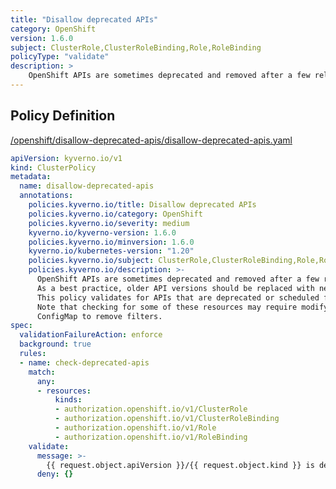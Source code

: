 ```yaml
---
title: "Disallow deprecated APIs"
category: OpenShift
version: 1.6.0
subject: ClusterRole,ClusterRoleBinding,Role,RoleBinding
policyType: "validate"
description: >
    OpenShift APIs are sometimes deprecated and removed after a few releases. As a best practice, older API versions should be replaced with newer versions. This policy validates for APIs that are deprecated or scheduled for removal. Note that checking for some of these resources may require modifying the Kyverno ConfigMap to remove filters.      
---
```


## Policy Definition
<a href="https://github.com/JimBugwadia/kyverno-policies/raw/fix_annotations//openshift/disallow-deprecated-apis/disallow-deprecated-apis.yaml" target="-blank">/openshift/disallow-deprecated-apis/disallow-deprecated-apis.yaml</a>

```yaml
apiVersion: kyverno.io/v1
kind: ClusterPolicy
metadata:
  name: disallow-deprecated-apis
  annotations:
    policies.kyverno.io/title: Disallow deprecated APIs
    policies.kyverno.io/category: OpenShift
    policies.kyverno.io/severity: medium
    kyverno.io/kyverno-version: 1.6.0
    policies.kyverno.io/minversion: 1.6.0
    kyverno.io/kubernetes-version: "1.20"
    policies.kyverno.io/subject: ClusterRole,ClusterRoleBinding,Role,RoleBinding
    policies.kyverno.io/description: >-
      OpenShift APIs are sometimes deprecated and removed after a few releases.
      As a best practice, older API versions should be replaced with newer versions.
      This policy validates for APIs that are deprecated or scheduled for removal.
      Note that checking for some of these resources may require modifying the Kyverno
      ConfigMap to remove filters.      
spec:
  validationFailureAction: enforce
  background: true
  rules:
  - name: check-deprecated-apis
    match:
      any:
      - resources:
          kinds:
          - authorization.openshift.io/v1/ClusterRole
          - authorization.openshift.io/v1/ClusterRoleBinding
          - authorization.openshift.io/v1/Role
          - authorization.openshift.io/v1/RoleBinding
    validate:
      message: >-
        {{ request.object.apiVersion }}/{{ request.object.kind }} is deprecated.
      deny: {}

```
